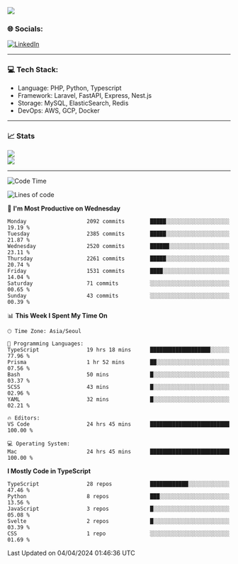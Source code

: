 <!--[![](https://visitcount.itsvg.in/api?id=jin-wk&icon=7&color=12)](https://visitcount.itsvg.in)-->
<!--[![Hits](https://hits.seeyoufarm.com/api/count/incr/badge.svg?url=https%3A%2F%2Fgithub.com%2Fjin-wk&count_bg=%235F625C&title_bg=%23555555&icon=github.svg&icon_color=%23E7E7E7&title=Hits&edge_flat=false)](https://hits.seeyoufarm.com)-->
![](https://komarev.com/ghpvc/?username=jin-wk&color=lightgrey&style=for-the-badge)

### 🌐 Socials:
[![LinkedIn](https://img.shields.io/badge/LinkedIn-%230077B5.svg?logo=linkedin&logoColor=white)](https://linkedin.com/in/jinwook-lee-242625241) 

---

### 💻 Tech Stack:
  - Language: PHP, Python, Typescript
  - Framework: Laravel, FastAPI, Express, Nest.js
  - Storage: MySQL, ElasticSearch, Redis
  - DevOps: AWS, GCP, Docker

---

### 📈 Stats
![](https://github-readme-stats.vercel.app/api?username=jin-wk&theme=dark&hide_border=true&include_all_commits=true&count_private=true)<br/>
![](https://github-readme-streak-stats.herokuapp.com/?user=jin-wk&theme=dark&hide_border=true)<br/>

---

<!--START_SECTION:waka-->
![Code Time](http://img.shields.io/badge/Code%20Time-1%2C324%20hrs%2049%20mins-blue)

![Lines of code](https://img.shields.io/badge/From%20Hello%20World%20I%27ve%20Written-2.2%20million%20lines%20of%20code-blue)

📅 **I'm Most Productive on Wednesday** 

```text
Monday                   2092 commits        █████░░░░░░░░░░░░░░░░░░░░   19.19 % 
Tuesday                  2385 commits        █████░░░░░░░░░░░░░░░░░░░░   21.87 % 
Wednesday                2520 commits        ██████░░░░░░░░░░░░░░░░░░░   23.11 % 
Thursday                 2261 commits        █████░░░░░░░░░░░░░░░░░░░░   20.74 % 
Friday                   1531 commits        ████░░░░░░░░░░░░░░░░░░░░░   14.04 % 
Saturday                 71 commits          ░░░░░░░░░░░░░░░░░░░░░░░░░   00.65 % 
Sunday                   43 commits          ░░░░░░░░░░░░░░░░░░░░░░░░░   00.39 % 
```


📊 **This Week I Spent My Time On** 

```text
🕑︎ Time Zone: Asia/Seoul

💬 Programming Languages: 
TypeScript               19 hrs 18 mins      ███████████████████░░░░░░   77.96 % 
Prisma                   1 hr 52 mins        ██░░░░░░░░░░░░░░░░░░░░░░░   07.56 % 
Bash                     50 mins             █░░░░░░░░░░░░░░░░░░░░░░░░   03.37 % 
SCSS                     43 mins             █░░░░░░░░░░░░░░░░░░░░░░░░   02.96 % 
YAML                     32 mins             █░░░░░░░░░░░░░░░░░░░░░░░░   02.21 % 

🔥 Editors: 
VS Code                  24 hrs 45 mins      █████████████████████████   100.00 % 

💻 Operating System: 
Mac                      24 hrs 45 mins      █████████████████████████   100.00 % 
```

**I Mostly Code in TypeScript** 

```text
TypeScript               28 repos            ████████████░░░░░░░░░░░░░   47.46 % 
Python                   8 repos             ███░░░░░░░░░░░░░░░░░░░░░░   13.56 % 
JavaScript               3 repos             █░░░░░░░░░░░░░░░░░░░░░░░░   05.08 % 
Svelte                   2 repos             █░░░░░░░░░░░░░░░░░░░░░░░░   03.39 % 
CSS                      1 repo              ░░░░░░░░░░░░░░░░░░░░░░░░░   01.69 % 
```




 Last Updated on 04/04/2024 01:46:36 UTC
<!--END_SECTION:waka-->
